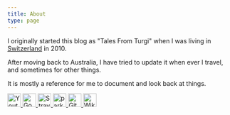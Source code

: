 ```yaml
---
title: About
type: page
---
```


I originally started this blog as "Tales From Turgi" when I was living in
[Switzerland](/tag/switzerland.html) in 2010.

After moving back to Australia, I have tried to update it when ever I travel, and sometimes for other things.

It is mostly a reference for me to document and look back at things.


<a target="_new" href="http://www.youtube.com/user/aguin01)">
    <img width=30 height=30 alt="Youtube" src="/icons/youtube.png">
</a>

<a target="_new" href="http://www.goodreads.com/aguin">
    <img width=30 height=30 alt="Goodreads" src="/icons/goodreads.png">
</a>

<a target="_new" href="https://www.strava.com/athletes/aguinane">
    <img width=30 height=30 alt="Strava" src="/icons/strava.png">
</a>

<a target="_new" href="http://www.parkrun.com.au/results/athleteresultshistory/?athleteNumber=1694205">
    <img width=30 height=30 alt="parkrun" src="/icons/parkrun.png">
</a>

<a target="_new" href="https://github.com/aguinane">
    <img width=30 height=30 alt="Github" src="/icons/github.png">
</a>

<a target="_new" href="https://www.wikitree.com/treewidget/Guinane-16/5">
    <img width=30 height=30 alt="WikiTree" src="/icons/wikitree.png">
</a>
